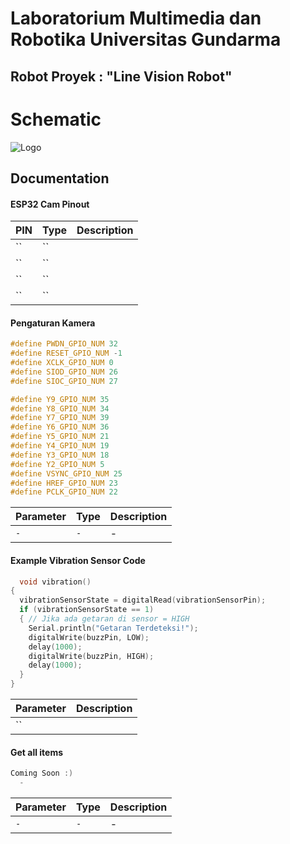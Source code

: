 
# Laboratorium Multimedia dan Robotika Universitas Gundarma

## Robot Proyek : "Line Vision Robot"

# Schematic
![Logo](https://github.com/muropraktikum/PTA-2022-2023/blob/main/Robot%20Proyek%20Line%20Vision%20Follower/schematic.png)

## Documentation

#### ESP32 Cam Pinout

| PIN | Type     | Description                |
| :-------- | :------- | :------------------------- |
| `` | `` |  |
| `` | `` |  |
| `` | `` | |
| `` | `` | |
#### Pengaturan Kamera 

```C++
#define PWDN_GPIO_NUM 32
#define RESET_GPIO_NUM -1
#define XCLK_GPIO_NUM 0
#define SIOD_GPIO_NUM 26
#define SIOC_GPIO_NUM 27

#define Y9_GPIO_NUM 35
#define Y8_GPIO_NUM 34
#define Y7_GPIO_NUM 39
#define Y6_GPIO_NUM 36
#define Y5_GPIO_NUM 21
#define Y4_GPIO_NUM 19
#define Y3_GPIO_NUM 18
#define Y2_GPIO_NUM 5
#define VSYNC_GPIO_NUM 25
#define HREF_GPIO_NUM 23
#define PCLK_GPIO_NUM 22
```

| Parameter | Type     | Description                       |
| :-------- | :------- | :-------------------------------- |
| `-`      | `-` | - |


#### Example Vibration Sensor Code

```c++
  void vibration()
{
  vibrationSensorState = digitalRead(vibrationSensorPin);
  if (vibrationSensorState == 1)
  { // Jika ada getaran di sensor = HIGH
    Serial.println("Getaran Terdeteksi!");
    digitalWrite(buzzPin, LOW);
    delay(1000);
    digitalWrite(buzzPin, HIGH);
    delay(1000);
  }
}
```

| Parameter | Description                |
| :-------- | :------------------------- |
| `` ||


#### Get all items

```c++
Coming Soon :)
  -
```

| Parameter | Type     | Description                |
| :-------- | :------- | :------------------------- |
| `-` | `-` | - |
